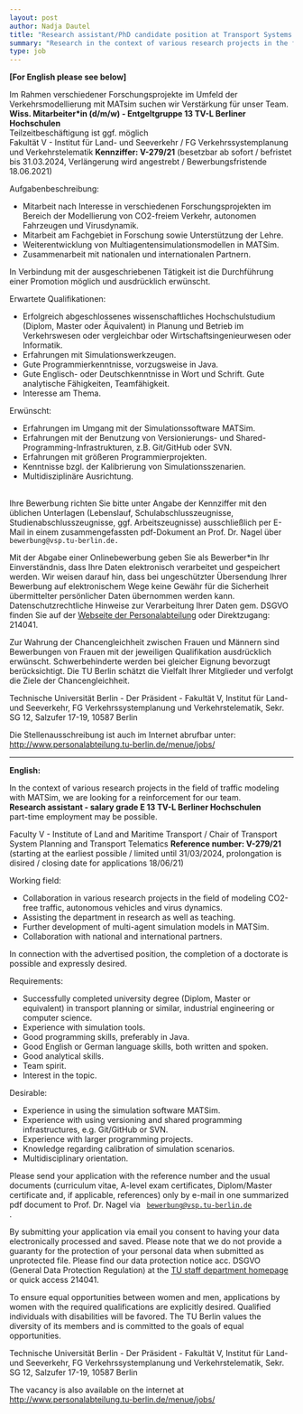 ```yaml
---
layout: post
author: Nadja Dautel
title: "Research assistant/PhD candidate position at Transport Systems Planning and Transport Telematics, TU Berlin (III)"
summary: "Research in the context of various research projects in the field of traffic and pandemic dynamics modeling with MATSim"
type: job
---
```


**[For English please see below]** <br>

Im Rahmen verschiedener Forschungsprojekte im Umfeld der Verkehrsmodellierung mit MATsim suchen wir Verstärkung für unser Team.  <br>
**Wiss. Mitarbeiter*in (d/m/w) - Entgeltgruppe 13 TV-L Berliner Hochschulen**  
Teilzeitbeschäftigung ist ggf. möglich  <br>
Fakultät V - Institut für Land- und Seeverkehr / FG Verkehrssystemplanung und Verkehrstelematik **Kennziffer: V-279/21** (besetzbar ab sofort / befristet bis 31.03.2024, Verlängerung wird angestrebt / Bewerbungsfristende 18.06.2021) <br>

<p>
Aufgabenbeschreibung: <br>
<ul>
<li> Mitarbeit nach Interesse in verschiedenen Forschungsprojekten im Bereich der Modellierung von CO2-freiem Verkehr, autonomen Fahrzeugen und Virusdynamik. </li>
<li> Mitarbeit am Fachgebiet in Forschung sowie Unterstützung der Lehre. </li>
<li> Weiterentwicklung von Multiagentensimulationsmodellen in MATSim. </li>
<li> Zusammenarbeit mit nationalen und internationalen Partnern. </li>
</ul>
In Verbindung mit der ausgeschriebenen Tätigkeit ist die Durchführung einer Promotion möglich und ausdrücklich erwünscht.
</p>

<p>
Erwartete Qualifikationen:  <br>
<ul>
<li> Erfolgreich abgeschlossenes wissenschaftliches Hochschulstudium (Diplom, Master oder Äquivalent) in Planung und Betrieb im Verkehrswesen oder vergleichbar oder Wirtschaftsingenieurwesen oder Informatik. </li>
<li> Erfahrungen mit Simulationswerkzeugen. </li>
<li> Gute Programmierkenntnisse, vorzugsweise in Java. </li>
<li> Gute Englisch- oder Deutschkenntnisse in Wort und Schrift. Gute analytische Fähigkeiten, Teamfähigkeit. </li>
<li> Interesse am Thema. </li>
</ul>
</p>

<p>
Erwünscht: <br>
<ul>
<li> Erfahrungen im Umgang mit der Simulationssoftware MATSim. </li>
<li> Erfahrungen mit der Benutzung von Versionierungs- und Shared-Programming-Infrastrukturen, z.B. Git/GitHub oder SVN. </li>
<li> Erfahrungen mit größeren Programmierprojekten. </li>
<li> Kenntnisse bzgl. der Kalibrierung von Simulationsszenarien. </li>
<li> Multidisziplinäre Ausrichtung. </li>
</ul>
</p>

<br>
Ihre Bewerbung richten Sie bitte unter Angabe der Kennziffer mit den üblichen Unterlagen (Lebenslauf, Schulabschlusszeugnisse, Studienabschlusszeugnisse, ggf. Arbeitszeugnisse) ausschließlich per E-Mail in einem zusammengefassten pdf-Dokument an Prof. Dr. Nagel über <code>bewerbung@vsp.tu-berlin.de.</code>  <br>

Mit der Abgabe einer Onlinebewerbung geben Sie als Bewerber*in Ihr Einverständnis, dass Ihre Daten elektronisch verarbeitet und gespeichert werden. Wir weisen darauf hin, dass bei ungeschützter Übersendung Ihrer Bewerbung auf elektronischem Wege keine Gewähr für die Sicherheit übermittelter persönlicher Daten übernommen werden kann. Datenschutzrechtliche Hinweise zur Verarbeitung Ihrer Daten gem. DSGVO finden Sie auf der [Webseite der Personalabteilung](https://www.abt2-t.tu-berlin.de/menue/themen_a_z/datenschutzerklaerung/) oder Direktzugang: 214041.

Zur Wahrung der Chancengleichheit zwischen Frauen und Männern sind Bewerbungen von Frauen mit der jeweiligen Qualifikation ausdrücklich erwünscht. Schwerbehinderte werden bei gleicher Eignung bevorzugt berücksichtigt. Die TU Berlin schätzt die Vielfalt Ihrer Mitglieder und verfolgt die Ziele der Chancengleichheit.

Technische Universität Berlin - Der Präsident - Fakultät V, Institut für Land- und Seeverkehr, FG Verkehrssystemplanung und Verkehrstelematik, Sekr. SG 12, Salzufer 17-19, 10587 Berlin

Die Stellenausschreibung ist auch im Internet abrufbar unter: <br>
http://www.personalabteilung.tu-berlin.de/menue/jobs/
<br>

<hr>

**English:** <br>


In the context of various research projects in the field of traffic modeling with MATSim, we are looking for a reinforcement for our team.  <br> 
**Research assistant - salary grade E 13 TV-L Berliner Hochschulen**   <br>
part-time employment may be possible.

Faculty V - Institute of Land and Maritime Transport / Chair of Transport System Planning and Transport Telematics 
**Reference number: V-279/21** (starting at the earliest possible / limited until 31/03/2024, prolongation is disired / closing date for applications 18/06/21)

Working field: <br>
<ul>
<li> Collaboration in various research projects in the field of modeling CO2-free traffic, autonomous vehicles and virus dynamics. </li>
<li> Assisting the department in research as well as teaching. </li>
<li> Further development of multi-agent simulation models in MATSim. </li>
<li> Collaboration with national and international partners. </li>
</ul>
In connection with the advertised position, the completion of a doctorate is possible and expressly desired.

Requirements: <br>
<ul>
<li> Successfully completed university degree (Diplom, Master or equivalent) in transport planning or similar, industrial engineering or computer science. </li>
<li> Experience with simulation tools. </li>
<li> Good programming skills, preferably in Java. </li>
<li> Good English or German language skills, both written and spoken.</li>
<li> Good analytical skills. </li>
<li> Team spirit. </li>
<li> Interest in the topic. </li>
</ul>

Desirable: <br>
<ul>
<li> Experience in using the simulation software MATSim. </li>
<li> Experience with using versioning and shared programming infrastructures, e.g. Git/GitHub or SVN. </li>
<li> Experience with larger programming projects. </li>
<li> Knowledge regarding calibration of simulation scenarios. </li>
<li> Multidisciplinary orientation. </li>
</ul>

Please send your application with the reference number and the usual documents (curriculum vitae, A-level exam certificates, Diplom/Master certificate and, if applicable, references) only by e-mail in one summarized pdf document to Prof. Dr. Nagel via <code> bewerbung@vsp.tu-berlin.de </code>. <br>

By submitting your application via email you consent to having your data electronically processed and saved. Please note that we do not provide a guaranty for the protection of your personal data when submitted as unprotected file. Please find our data protection notice acc. DSGVO (General Data Protection Regulation) at the [TU staff department homepage](https://www.abt2-t.tu-berlin.de/menue/themen_a_z/datenschutzerklaerung/) or quick access 214041.

To ensure equal opportunities between women and men, applications by women with the required qualifications are explicitly desired. Qualified individuals with disabilities will be favored. The TU Berlin values the diversity of its members and is committed to the goals of equal opportunities.

Technische Universität Berlin - Der Präsident - Fakultät V, Institut für Land- und Seeverkehr, FG Verkehrssystemplanung und Verkehrstelematik, Sekr. SG 12, Salzufer 17-19, 10587 Berlin

The vacancy is also available on the internet at
http://www.personalabteilung.tu-berlin.de/menue/jobs/


